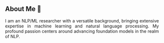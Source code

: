 <div style="text-align: justify;">

  ## About Me 🚀
  
  I am an NLP/ML researcher with a versatile background, bringing extensive expertise in machine learning and natural language processing. My profound passion centers around advancing foundation models in the realm of NLP.
  
</div>

<!---
[![GitHub Streak](https://github-readme-streak-stats.herokuapp.com?user=Arenaa&theme=dark&card_width=450)](https://git.io/streak-stats)


Arenaa/Arenaa is a ✨ special ✨ repository because its `README.md` (this file) appears on your GitHub profile.
You can click the Preview link to take a look at your changes.
--->
